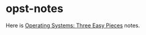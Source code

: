 # opst-notes
Here is [Operating Systems: Three Easy Pieces](https://pages.cs.wisc.edu/~remzi/OSTEP/#book-chapters) notes.
